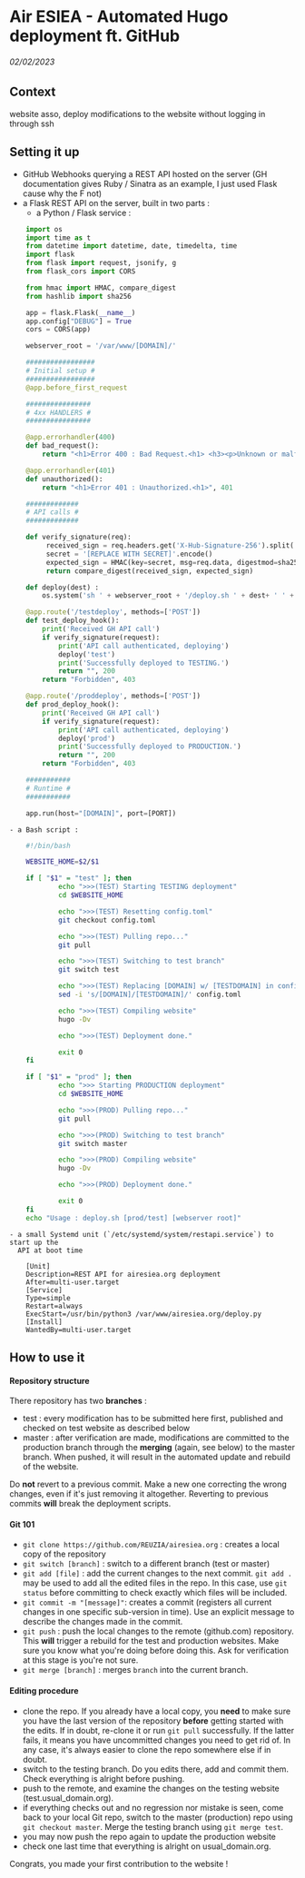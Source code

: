 # Air ESIEA - Automated Hugo deployment ft. GitHub
###### 02/02/2023

## Context
website asso, deploy modifications to the website without logging in through ssh

## Setting it up
- GitHub Webhooks querying a REST API hosted on the server (GH documentation
  gives Ruby / Sinatra as an example, I just used Flask cause why the F not)
- a Flask REST API on the server, built in two parts : 
	- a Python / Flask service : 

```python
	import os
	import time as t
	from datetime import datetime, date, timedelta, time
	import flask
	from flask import request, jsonify, g
	from flask_cors import CORS

	from hmac import HMAC, compare_digest
	from hashlib import sha256

	app = flask.Flask(__name__)
	app.config["DEBUG"] = True
	cors = CORS(app)

	webserver_root = '/var/www/[DOMAIN]/'

	#################
	# Initial setup #
	#################
	@app.before_first_request

	################
	# 4xx HANDLERS #
	################

	@app.errorhandler(400)
	def bad_request():
		return "<h1>Error 400 : Bad Request.<h1> <h3><p>Unknown or malformed API call. RTFM.</p></h3>", 400

	@app.errorhandler(401)
	def unauthorized():
		return "<h1>Error 401 : Unauthorized.<h1>", 401

	#############
	# API calls #
	#############

	def verify_signature(req):
		 received_sign = req.headers.get('X-Hub-Signature-256').split('sha256=')[-1].strip()
		 secret = '[REPLACE WITH SECRET]'.encode()
		 expected_sign = HMAC(key=secret, msg=req.data, digestmod=sha256).hexdigest()
		 return compare_digest(received_sign, expected_sign)

	def deploy(dest) :
		os.system('sh ' + webserver_root + '/deploy.sh ' + dest+ ' ' + webserver_root)

	@app.route('/testdeploy', methods=['POST'])
	def test_deploy_hook(): 
		print('Received GH API call')
		if verify_signature(request):
			print('API call authenticated, deploying')
			deploy('test')
			print('Successfully deployed to TESTING.')
			return "", 200
		return "Forbidden", 403

	@app.route('/proddeploy', methods=['POST'])
	def prod_deploy_hook(): 
		print('Received GH API call')
		if verify_signature(request):
			print('API call authenticated, deploying')
			deploy('prod')
			print('Successfully deployed to PRODUCTION.')
			return "", 200
		return "Forbidden", 403

	###########
	# Runtime #
	###########

	app.run(host="[DOMAIN]", port=[PORT])
```

	- a Bash script :

```bash
	#!/bin/bash

	WEBSITE_HOME=$2/$1

	if [ "$1" = "test" ]; then
			echo ">>>(TEST) Starting TESTING deployment"
			cd $WEBSITE_HOME

			echo ">>>(TEST) Resetting config.toml"
			git checkout config.toml

			echo ">>>(TEST) Pulling repo..."
			git pull

			echo ">>>(TEST) Switching to test branch"
			git switch test

			echo ">>>(TEST) Replacing [DOMAIN] w/ [TESTDOMAIN] in config.toml"
			sed -i 's/[DOMAIN]/[TESTDOMAIN]/' config.toml

			echo ">>>(TEST) Compiling website"
			hugo -Dv

			echo ">>>(TEST) Deployment done."

			exit 0
	fi

	if [ "$1" = "prod" ]; then
			echo ">>> Starting PRODUCTION deployment"
			cd $WEBSITE_HOME

			echo ">>>(PROD) Pulling repo..."
			git pull

			echo ">>>(PROD) Switching to test branch"
			git switch master

			echo ">>>(PROD) Compiling website"
			hugo -Dv

			echo ">>>(PROD) Deployment done."

			exit 0
	fi
	echo "Usage : deploy.sh [prod/test] [webserver root]"
```
	- a small Systemd unit (`/etc/systemd/system/restapi.service`) to start up the
	  API at boot time 

```
	[Unit]
	Description=REST API for airesiea.org deployment
	After=multi-user.target
	[Service]
	Type=simple
	Restart=always
	ExecStart=/usr/bin/python3 /var/www/airesiea.org/deploy.py
	[Install]
	WantedBy=multi-user.target
```

## How to use it

#### Repository structure
There repository has two **branches** : 
- test : every modification has to be submitted here first, published and
  checked on test website as described below
- master : after verification are made, modifications are committed to the
  production branch through the **merging** (again, see below) to the master
  branch. When pushed, it will result in the automated update and rebuild of
  the website.

Do **not** revert to a previous commit. Make a new one correcting the wrong
changes, even if it's just removing it altogether. Reverting to previous
commits **will** break the deployment scripts.

#### Git 101
- `git clone https://github.com/REUZIA/airesiea.org` : creates a local copy of the repository
- `git switch [branch]` : switch to a different branch (test or master)
- `git add [file]` : add the current changes to the next commit. `git add .`
  may be used to add all the edited files in the repo. In this case, use `git
  status` before committing to check exactly which files will be included.
- `git commit -m "[message]"`: creates a commit (registers all current changes
  in one specific sub-version in time). Use an explicit message to describe the
  changes made in the commit.
- `git push` : push the local changes to the remote (github.com) repository.
  This **will** trigger a rebuild for the test and production websites. Make
  sure you know what you're doing before doing this. Ask for verification at
  this stage is you're not sure.
- `git merge [branch]` : merges `branch` into the current branch. 

#### Editing procedure
- clone the repo. If you already have a local copy, you **need** to make sure
  you have the last version of the repository **before** getting started with
  the edits. If in doubt, re-clone it or run `git pull` successfully. If the
  latter fails, it means you have uncommitted changes you need to get rid of. 
  In any case, it's always easier to clone the repo somewhere else if in doubt.
- switch to the testing branch. Do you edits there, add and commit them. Check
  everything is alright before pushing.
- push to the remote, and examine the changes on the testing website
  (test.usual_domain.org).
- if everything checks out and no regression nor mistake is seen, come back to
  your local Git repo, switch to the master (production) repo using `git
  checkout master`. Merge the testing branch using `git merge test`.
- you may now push the repo again to update the production website
- check one last time that everything is alright on usual_domain.org.

Congrats, you made your first contribution to the website !
